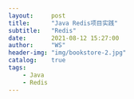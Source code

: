 ```yaml
---
layout:     post
title:      "Java Redis项目实践"
subtitle:   "Redis"
date:       2021-08-12 15:27:00
author:     "WS"
header-img: "img/bookstore-2.jpg"
catalog:    true
tags:
    - Java
    - Redis
---
```


